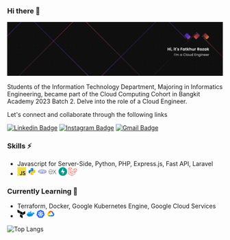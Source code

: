 ### Hi there 👋
![Header image](https://raw.githubusercontent.com/barjakoub/barjakoub/main/assets/linkedin-cover%20(3).png)
<!-- You can create your own header images using Canva, it has a lot of templates. If you do, use the following link https://www.canva.com/join/celeriac-tread-jellyfish -->
Students of the Information Technology Department, Majoring in Informatics Engineering, became part of the Cloud Computing
Cohort in Bangkit Academy 2023 Batch 2. Delve into the role of a Cloud Engineer.

Let's connect and collaborate through the following links

[![Linkedin Badge](https://img.shields.io/badge/-LinkedIn-blue?style=flat-square&logo=Linkedin&logoColor=white&link=https://www.linkedin.com/in/fatkhur-rozak-86b686237/)](https://www.linkedin.com/in/fatkhur-rozak-86b686237/)
[![Instagram Badge](https://img.shields.io/badge/-Instagram-e4405f?style=flat-square&logo=Instagram&logoColor=white&link=https://www.instagram.com/fatkhur.err/)](https://www.instagram.com/fatkhur.err/)
[![Gmail Badge](https://img.shields.io/badge/-Gmail-d14836?style=flat-square&logo=Gmail&logoColor=white&link=mail@fatkhurawe@gmail.com)](mailto:mail@fatkhurawe@gmail.com)

### Skills ⚡
- Javascript for Server-Side, Python, PHP, Express.js, Fast API, Laravel
- <code><img height="20" src="https://raw.githubusercontent.com/github/explore/80688e429a7d4ef2fca1e82350fe8e3517d3494d/topics/javascript/javascript.png"></code>  <code><img height="20" src="https://raw.githubusercontent.com/barjakoub/barjakoub/main/assets/icons8-python-48.png"></code>  <code><img height="20" src="https://raw.githubusercontent.com/barjakoub/barjakoub/main/assets/icons8-php-48.png"></code>  <code><img height="20" src="https://raw.githubusercontent.com/barjakoub/barjakoub/main/assets/icons8-express-js-48.png"></code>  <code><img height="20" src="https://raw.githubusercontent.com/barjakoub/barjakoub/main/assets/fastapi-1.png"></code>  <code><img height="20" src="https://raw.githubusercontent.com/barjakoub/barjakoub/main/assets/laravel-2.png"></code>
### Currently Learning 📖
- Terraform,  Docker, Google Kubernetes Engine, Google Cloud Services
- <code><img height="20" src="https://raw.githubusercontent.com/barjakoub/barjakoub/main/assets/terraform-enterprise.png"></code>  <code><img height="20" src="https://raw.githubusercontent.com/barjakoub/barjakoub/main/assets/docker-4.png"></code>  <code><img height="20" src="https://raw.githubusercontent.com/barjakoub/barjakoub/main/assets/kubernets.png"></code>  <code><img height="20" src="https://raw.githubusercontent.com/barjakoub/barjakoub/main/assets/icons8-google-cloud-48.png"></code>

![Top Langs](https://github-readme-stats.vercel.app/api/top-langs/?username=barjakoub&layout=compact&hide=css,html)
<!--
**barjakoub/barjakoub** is a ✨ _special_ ✨ repository because its `README.md` (this file) appears on your GitHub profile.


Here are some ideas to get you started:

- 🔭 I’m currently working on ...
- 🌱 I’m currently learning ...
- 👯 I’m looking to collaborate on ...
- 🤔 I’m looking for help with ...
- 💬 Ask me about ...
- 📫 How to reach me: ...
- 😄 Pronouns: ...
- ⚡ Fun fact: ...
-->
